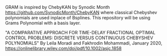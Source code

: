 GRAM is inspired by ChebyKAN by Synodic Month https://github.com/SynodicMonth/ChebyKAN where classical Chebyshev polynomials are used inplace of Bsplines. This repository will be using Grams Polynomial with a basis layer.

"A COMPARATIVE APPROACH FOR TIME-DELAY FRACTIONAL OPTIMAL CONTROL PROBLEMS: DISCRETE VERSUS CONTINUOUS CHEBYSHEV POLYNOMIALS" By Leila Moradi and Fakhrodin Mohammadi, January 2020,
https://onlinelibrary.wiley.com/doi/pdf/10.1002/asjc.1858

